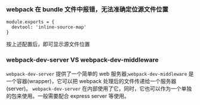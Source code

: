 ### webpack 在 bundle 文件中报错，无法准确定位源文件位置

```
module.exports = {
  devtool: 'inline-source-map'
}
```

按上述配置后，即可显示源文件位置

### webpack-dev-server VS webpack-dev-middleware

`webpack-dev-server` 提供了一个简单的 web 服务器;`webpack-dev-middleware` 是一个容器(wrapper)，它可以把 webpack 处理后的文件传递给一个服务器(server)。 `webpack-dev-server` 在内部使用了它，同时，它也可以作为一个单独的包来使用。一般需要配合 express server 等使用。
